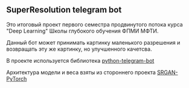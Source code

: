 ## SuperResolution telegram bot

Это итоговый проект первого семестра продвинутого потока курса "Deep Learning" Школы глубокого обучения ФПМИ МФТИ.

Данный бот может принимать картинку маленького разрешения и возвращать эту же картинку, но улучшенного качетсва.

В проекте используется библиотека [python-telegram-bot](https://github.com/python-telegram-bot/python-telegram-bot)

Архитектура модели и веса взяты из стороннего проекта [SRGAN-PyTorch](https://github.com/Lornatang/SRGAN-PyTorch)
